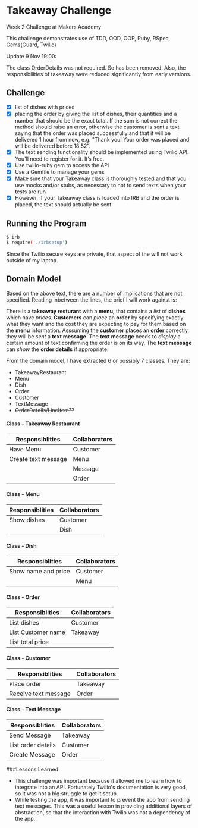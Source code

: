 Takeaway Challenge
==================

Week 2 Challenge at Makers Academy

This challenge demonstrates use of TDD, OOD, OOP, Ruby, RSpec, Gems(Guard, Twilio)

Update 9 Nov 19:00:

The class OrderDetails was not required. So has been removed. Also, the responsibilities of takeaway were reduced significantly from early versions. 

Challenge
---------
- [x] list of dishes with prices
- [x] placing the order by giving the list of dishes, their quantities and a number that should be the exact total. If the sum is not correct the method should raise an error, otherwise the customer is sent a text saying that the order was placed successfully and that it will be delivered 1 hour from now, e.g. "Thank you! Your order was placed and will be delivered before 18:52".
- [x] The text sending functionality should be implemented using Twilio API. You'll need to register for it. It’s free.
- [x] Use twilio-ruby gem to access the API
- [x] Use a Gemfile to manage your gems
- [x] Make sure that your Takeaway class is thoroughly tested and that you use mocks and/or stubs, as necessary to not to send texts when your tests are run
- [x] However, if your Takeaway class is loaded into IRB and the order is placed, the text should actually be sent

Running the Program
-------------------

```sh
$ irb
$ require('./irbsetup')
```

Since the Twilio secure keys are private, that aspect of the will not work
outside of my laptop.

Domain Model
------------

Based on the above text, there are a number of implications that are not specified. Reading inbetween the lines, the brief I will work against is:

There is a **takeaway resturant** with a **menu**, that contains a *list* of **dishes** which have *prices*. **Customers** can *place* an **order** by specifying exactly what they want and the cost they are expecting to pay for them based on the **menu** information. Asssuming the **customer** places an **order** correctly, they will be *sent* a **text message**. The **text message** needs to *display* a certain amount of text confirming the order is on its way. The **text message** can *show* the **order details** if appropriate.

From the domain model, I have extracted 6 or possibly 7 classes. They are:

- TakeawayRestaurant
- Menu
- Dish
- Order
- Customer
- TextMessage
- ~~OrderDetails/LineItem??~~


#### Class - Takeaway Restaurant

Responsiblities          | Collaborators
---------------          | -------------
Have Menu                | Customer
Create text message      | Menu
                         | Message
                         | Order
    

#### Class - Menu

Responsiblities          | Collaborators
---------------          | -------------
Show dishes              | Customer
                         | Dish


#### Class - Dish

Responsiblities          | Collaborators
---------------          | -------------
Show name and price      | Customer
                         | Menu


#### Class - Order

Responsiblities          | Collaborators
---------------          | -------------
List dishes              | Customer
List Customer name       | Takeaway
List total price         |


#### Class - Customer

Responsiblities          | Collaborators
---------------          | -------------
Place order              | Takeaway
Receive text message     | Order


#### Class - Text Message

Responsiblities          | Collaborators
---------------          | -------------
Send Message             | Takeaway
List order details       | Customer
Create Message           | Order

###Lessons Learned

- This challenge was important because it allowed me to learn how to integrate
  into an API. Fortunately Twilio's documentation is very good, so it was not
  a big struggle to get it setup. 
- While testing the app, it was important to prevent the app from sending text
  messages. This was a useful lesson in providing additional layers of
  abstraction, so that the interaction with Twilio was not a dependency of the
  app. 

